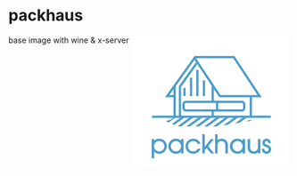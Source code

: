 # packhaus
base image with wine &amp; x-server 
<img align="right" height="240" width="280" src="https://github.com/bileygdotcom/packhaus/blob/main/packhaus_logo.png_280x240.png" >

